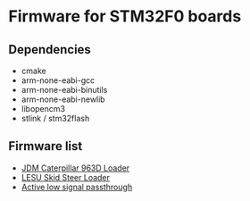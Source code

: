 Firmware for STM32F0 boards
===========================

Dependencies
------------

+ cmake
+ arm-none-eabi-gcc
+ arm-none-eabi-binutils
+ arm-none-eabi-newlib
+ libopencm3
+ stlink / stm32flash


Firmware list
-------------

* [JDM Caterpillar 963D Loader](doc/jdm.md)
* [LESU Skid Steer Loader](doc/lesu.md)
* [Active low signal passthrough](doc/passthru.md)
